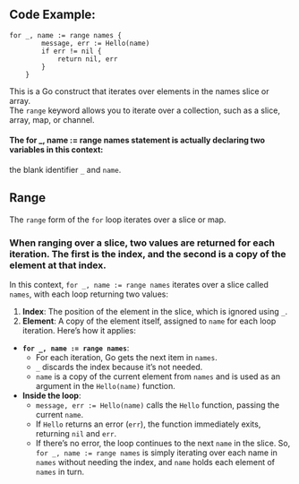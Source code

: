 ## Code Example:   
```
for _, name := range names {
        message, err := Hello(name)
        if err != nil {
            return nil, err
        }
	}
```   
This is a Go construct that iterates over elements in the names slice or array.         
The ``range`` keyword allows you to iterate over a collection, such as a slice, array, map, or channel.           
#### The for _, name := range names statement is actually declaring two variables in this context:    
the blank identifier ``_`` and ``name``.   
## Range    
The ``range`` form of the ``for`` loop iterates over a slice or map.   
### When ranging over a slice, two values are returned for each iteration. The first is the index, and the second is a copy of the element at that index.      
In this context, `for _, name := range names` iterates over a slice called `names`, with each loop returning two values:
1. **Index**: The position of the element in the slice, which is ignored using `_`.
2. **Element**: A copy of the element itself, assigned to `name` for each loop iteration.
Here’s how it applies:
- **`for _, name := range names`**: 
  - For each iteration, Go gets the next item in `names`.
  - `_` discards the index because it’s not needed.
  - `name` is a copy of the current element from `names` and is used as an argument in the `Hello(name)` function.
- **Inside the loop**:
  - `message, err := Hello(name)` calls the `Hello` function, passing the current `name`.
  - If `Hello` returns an error (`err`), the function immediately exits, returning `nil` and `err`.
  - If there’s no error, the loop continues to the next `name` in the slice.
So, `for _, name := range names` is simply iterating over each name in `names` without needing the index, and `name` holds each element of `names` in turn.